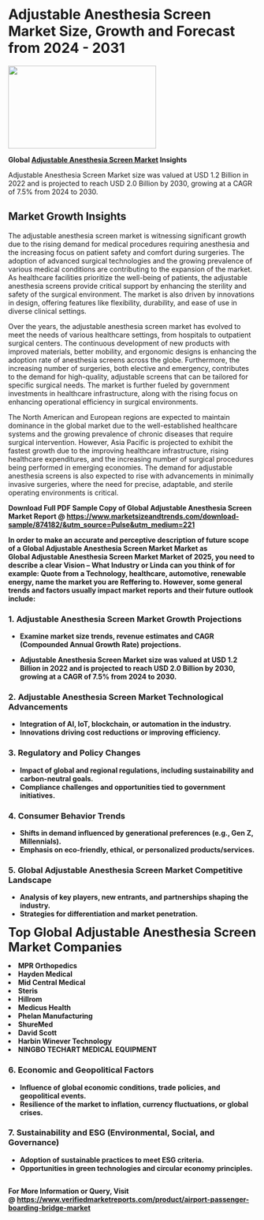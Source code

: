 <H1>Adjustable Anesthesia Screen Market Size, Growth and Forecast from 2024 - 2031</H1><img class="aligncenter size-medium wp-image-584254" src="https://thirdeyenews.in/wp-content/uploads/2024/09/Global-Market-Research-300x168.jpeg" alt="" width="300" height="168" /><p><strong>Global&nbsp;<a href="https://www.marketsizeandtrends.com/download-sample/874182/&amp;utm_source=Pulse&amp;utm_medium=221">Adjustable Anesthesia Screen Market</a> Insights</strong></p><p>Adjustable Anesthesia Screen Market size was valued at USD 1.2 Billion in 2022 and is projected to reach USD 2.0 Billion by 2030, growing at a CAGR of 7.5% from 2024 to 2030.</p><p><h2>Market Growth Insights</h2> <p>The adjustable anesthesia screen market is witnessing significant growth due to the rising demand for medical procedures requiring anesthesia and the increasing focus on patient safety and comfort during surgeries. The adoption of advanced surgical technologies and the growing prevalence of various medical conditions are contributing to the expansion of the market. As healthcare facilities prioritize the well-being of patients, the adjustable anesthesia screens provide critical support by enhancing the sterility and safety of the surgical environment. The market is also driven by innovations in design, offering features like flexibility, durability, and ease of use in diverse clinical settings.</p> <p><strong></strong></p> <p>Over the years, the adjustable anesthesia screen market has evolved to meet the needs of various healthcare settings, from hospitals to outpatient surgical centers. The continuous development of new products with improved materials, better mobility, and ergonomic designs is enhancing the adoption rate of anesthesia screens across the globe. Furthermore, the increasing number of surgeries, both elective and emergency, contributes to the demand for high-quality, adjustable screens that can be tailored for specific surgical needs. The market is further fueled by government investments in healthcare infrastructure, along with the rising focus on enhancing operational efficiency in surgical environments.</p> <p>The North American and European regions are expected to maintain dominance in the global market due to the well-established healthcare systems and the growing prevalence of chronic diseases that require surgical intervention. However, Asia Pacific is projected to exhibit the fastest growth due to the improving healthcare infrastructure, rising healthcare expenditures, and the increasing number of surgical procedures being performed in emerging economies. The demand for adjustable anesthesia screens is also expected to rise with advancements in minimally invasive surgeries, where the need for precise, adaptable, and sterile operating environments is critical.</p> <p><strong></p><p><span class=""><strong>Download Full PDF Sample Copy of Global Adjustable Anesthesia Screen Market Report</strong> @ <a href="https://www.marketsizeandtrends.com/download-sample/874182/&amp;utm_source=Pulse&amp;utm_medium=221" target="_blank">https://www.marketsizeandtrends.com/download-sample/874182/&amp;utm_source=Pulse&amp;utm_medium=221</a></span></p><p>In order to make an accurate and perceptive description of future scope of a Global&nbsp;Adjustable Anesthesia Screen Market Market as Global&nbsp;Adjustable Anesthesia Screen Market Market of 2025, you need to describe a clear Vision &ndash; What Industry or Linda can you think of for example: Quote from a Technology, healthcare, automotive, renewable energy, name the market you are Reffering to. However, some general trends and factors usually impact market reports and their future outlook include:</p><h3>1.&nbsp;<strong>Adjustable Anesthesia Screen Market Growth Projections</strong></h3><ul><li>Examine market size trends, revenue estimates and CAGR (Compounded Annual Growth Rate) projections.</li><li><p>Adjustable Anesthesia Screen Market size was valued at USD 1.2 Billion in 2022 and is projected to reach USD 2.0 Billion by 2030, growing at a CAGR of 7.5% from 2024 to 2030.</p></li></ul><h3>2.&nbsp;<strong>Adjustable Anesthesia Screen Market Technological Advancements</strong></h3><ul><li>Integration of AI, IoT, blockchain, or automation in the industry.</li><li>Innovations driving cost reductions or improving efficiency.</li></ul><h3>3.&nbsp;<strong>Regulatory and Policy Changes</strong></h3><ul><li>Impact of global and regional regulations, including sustainability and carbon-neutral goals.</li><li>Compliance challenges and opportunities tied to government initiatives.</li></ul><h3>4.&nbsp;<strong>Consumer Behavior Trends</strong></h3><ul><li>Shifts in demand influenced by generational preferences (e.g., Gen Z, Millennials).</li><li>Emphasis on eco-friendly, ethical, or personalized products/services.</li></ul><h3>5.&nbsp;<strong>Global Adjustable Anesthesia Screen Market Competitive Landscape</strong></h3><ul><li>Analysis of key players, new entrants, and partnerships shaping the industry.</li><li>Strategies for differentiation and market penetration.</li></ul><p data-pm-slice="1 1 []"><span style="color: inherit; font-family: inherit; font-size: 25px;">Top Global Adjustable Anesthesia Screen Market Companies</span></p><div class="" data-test-id=""><p><li>MPR Orthopedics</li><li> Hayden Medical</li><li> Mid Central Medical</li><li> Steris</li><li> Hillrom</li><li> Medicus Health</li><li> Phelan Manufacturing</li><li> ShureMed</li><li> David Scott</li><li> Harbin Winever Technology</li><li> NINGBO TECHART MEDICAL EQUIPMENT</li></p></div><h3>6.&nbsp;<strong>Economic and Geopolitical Factors</strong></h3><ul><li>Influence of global economic conditions, trade policies, and geopolitical events.</li><li>Resilience of the market to inflation, currency fluctuations, or global crises.</li></ul><h3>7.&nbsp;<strong>Sustainability and ESG (Environmental, Social, and Governance)</strong></h3><ul><li>Adoption of sustainable practices to meet ESG criteria.</li><li>Opportunities in green technologies and circular economy principles.</li></ul><h2><strong style="font-size: 14px;">For More Information or Query, Visit @&nbsp;</strong><a style="background-color: #ffffff; font-size: 14px;" href="https://www.marketsizeandtrends.com/report/adjustable-anesthesia-screen-market/" target="_blank">https://www.verifiedmarketreports.com/product/airport-passenger-boarding-bridge-market</a></h2>
